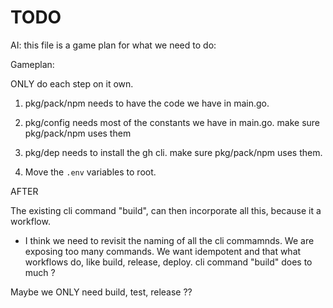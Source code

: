 # TODO

AI: this file is a game plan for what we need to do:


Gameplan:

ONLY do each step on it own.

   1. pkg/pack/npm needs to have the code we have in main.go. 

   2. pkg/config needs most of the constants we have in main.go. make sure pkg/pack/npm uses them

   3. pkg/dep needs to install the gh cli. make sure pkg/pack/npm uses them.

   4. Move the `.env` variables to root.


AFTER

The existing cli command "build", can then incorporate all this, because it a workflow.

- I think we need to revisit the naming of all the cli commamnds. We are exposing too many commands. We want idempotent and that what workflows do, like build, release, deploy.   cli command "build" does to much ?

Maybe we ONLY need build, test, release ?? 

